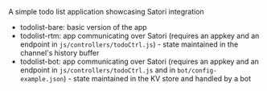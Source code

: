 A simple todo list application showcasing Satori integration

* todolist-bare: basic version of the app
* todolist-rtm: app communicating over Satori (requires an appkey and an endpoint in `js/controllers/todoCtrl.js`) - state maintained in the channel's history buffer
* todolist-bot: app communicating over Satori (requires an appkey and an endpoint in `js/controllers/todoCtrl.js` and in `bot/config-example.json`) - state maintained in the KV store and handled by a bot
